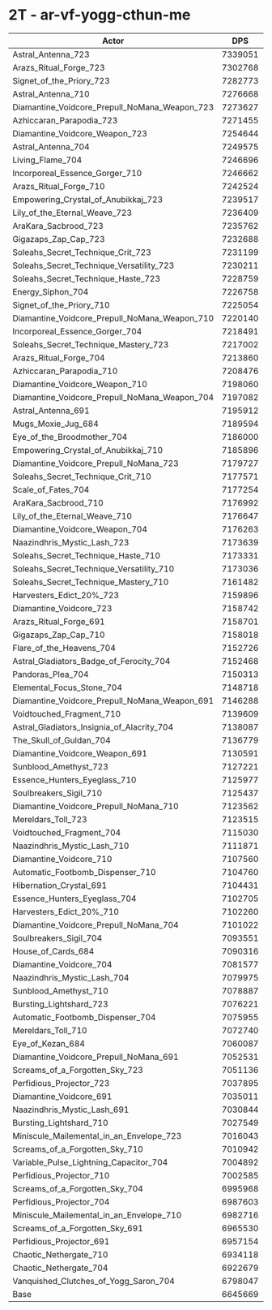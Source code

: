 # 2T - ar-vf-yogg-cthun-me
| Actor | DPS | Increase |
|---|:---:|:---:|
|Astral_Antenna_723|7339051|10.43%|
|Arazs_Ritual_Forge_723|7302768|9.89%|
|Signet_of_the_Priory_723|7282773|9.59%|
|Astral_Antenna_710|7276668|9.49%|
|Diamantine_Voidcore_Prepull_NoMana_Weapon_723|7273627|9.45%|
|Azhiccaran_Parapodia_723|7271455|9.42%|
|Diamantine_Voidcore_Weapon_723|7254644|9.16%|
|Astral_Antenna_704|7249575|9.09%|
|Living_Flame_704|7246696|9.04%|
|Incorporeal_Essence_Gorger_710|7246662|9.04%|
|Arazs_Ritual_Forge_710|7242524|8.98%|
|Empowering_Crystal_of_Anubikkaj_723|7239517|8.94%|
|Lily_of_the_Eternal_Weave_723|7236409|8.89%|
|AraKara_Sacbrood_723|7235762|8.88%|
|Gigazaps_Zap_Cap_723|7232688|8.83%|
|Soleahs_Secret_Technique_Crit_723|7231199|8.81%|
|Soleahs_Secret_Technique_Versatility_723|7230211|8.80%|
|Soleahs_Secret_Technique_Haste_723|7228759|8.77%|
|Energy_Siphon_704|7226758|8.74%|
|Signet_of_the_Priory_710|7225054|8.72%|
|Diamantine_Voidcore_Prepull_NoMana_Weapon_710|7220140|8.64%|
|Incorporeal_Essence_Gorger_704|7218491|8.62%|
|Soleahs_Secret_Technique_Mastery_723|7217002|8.60%|
|Arazs_Ritual_Forge_704|7213860|8.55%|
|Azhiccaran_Parapodia_710|7208476|8.47%|
|Diamantine_Voidcore_Weapon_710|7198060|8.31%|
|Diamantine_Voidcore_Prepull_NoMana_Weapon_704|7197082|8.30%|
|Astral_Antenna_691|7195912|8.28%|
|Mugs_Moxie_Jug_684|7189594|8.18%|
|Eye_of_the_Broodmother_704|7186000|8.13%|
|Empowering_Crystal_of_Anubikkaj_710|7185896|8.13%|
|Diamantine_Voidcore_Prepull_NoMana_723|7179727|8.04%|
|Soleahs_Secret_Technique_Crit_710|7177571|8.00%|
|Scale_of_Fates_704|7177254|8.00%|
|AraKara_Sacbrood_710|7176992|8.00%|
|Lily_of_the_Eternal_Weave_710|7176647|7.99%|
|Diamantine_Voidcore_Weapon_704|7176263|7.98%|
|Naazindhris_Mystic_Lash_723|7173639|7.94%|
|Soleahs_Secret_Technique_Haste_710|7173331|7.94%|
|Soleahs_Secret_Technique_Versatility_710|7173036|7.94%|
|Soleahs_Secret_Technique_Mastery_710|7161482|7.76%|
|Harvesters_Edict_20%_723|7159896|7.74%|
|Diamantine_Voidcore_723|7158742|7.72%|
|Arazs_Ritual_Forge_691|7158701|7.72%|
|Gigazaps_Zap_Cap_710|7158018|7.71%|
|Flare_of_the_Heavens_704|7152726|7.63%|
|Astral_Gladiators_Badge_of_Ferocity_704|7152468|7.63%|
|Pandoras_Plea_704|7150313|7.59%|
|Elemental_Focus_Stone_704|7148718|7.57%|
|Diamantine_Voidcore_Prepull_NoMana_Weapon_691|7146288|7.53%|
|Voidtouched_Fragment_710|7139609|7.43%|
|Astral_Gladiators_Insignia_of_Alacrity_704|7138087|7.41%|
|The_Skull_of_Guldan_704|7136779|7.39%|
|Diamantine_Voidcore_Weapon_691|7130591|7.30%|
|Sunblood_Amethyst_723|7127221|7.25%|
|Essence_Hunters_Eyeglass_710|7125977|7.23%|
|Soulbreakers_Sigil_710|7125437|7.22%|
|Diamantine_Voidcore_Prepull_NoMana_710|7123562|7.19%|
|Mereldars_Toll_723|7123515|7.19%|
|Voidtouched_Fragment_704|7115030|7.06%|
|Naazindhris_Mystic_Lash_710|7111871|7.02%|
|Diamantine_Voidcore_710|7107560|6.95%|
|Automatic_Footbomb_Dispenser_710|7104760|6.91%|
|Hibernation_Crystal_691|7104431|6.90%|
|Essence_Hunters_Eyeglass_704|7102705|6.88%|
|Harvesters_Edict_20%_710|7102260|6.87%|
|Diamantine_Voidcore_Prepull_NoMana_704|7101022|6.85%|
|Soulbreakers_Sigil_704|7093551|6.74%|
|House_of_Cards_684|7090316|6.69%|
|Diamantine_Voidcore_704|7081577|6.56%|
|Naazindhris_Mystic_Lash_704|7079975|6.54%|
|Sunblood_Amethyst_710|7078887|6.52%|
|Bursting_Lightshard_723|7076221|6.48%|
|Automatic_Footbomb_Dispenser_704|7075955|6.47%|
|Mereldars_Toll_710|7072740|6.43%|
|Eye_of_Kezan_684|7060087|6.24%|
|Diamantine_Voidcore_Prepull_NoMana_691|7052531|6.12%|
|Screams_of_a_Forgotten_Sky_723|7051136|6.10%|
|Perfidious_Projector_723|7037895|5.90%|
|Diamantine_Voidcore_691|7035011|5.86%|
|Naazindhris_Mystic_Lash_691|7030844|5.80%|
|Bursting_Lightshard_710|7027549|5.75%|
|Miniscule_Mailemental_in_an_Envelope_723|7016043|5.57%|
|Screams_of_a_Forgotten_Sky_710|7010942|5.50%|
|Variable_Pulse_Lightning_Capacitor_704|7004892|5.41%|
|Perfidious_Projector_710|7002585|5.37%|
|Screams_of_a_Forgotten_Sky_704|6995968|5.27%|
|Perfidious_Projector_704|6987603|5.15%|
|Miniscule_Mailemental_in_an_Envelope_710|6982716|5.07%|
|Screams_of_a_Forgotten_Sky_691|6965530|4.81%|
|Perfidious_Projector_691|6957154|4.69%|
|Chaotic_Nethergate_710|6934118|4.34%|
|Chaotic_Nethergate_704|6922679|4.17%|
|Vanquished_Clutches_of_Yogg_Saron_704|6798047|2.29%|
|Base|6645669|0.00%|
